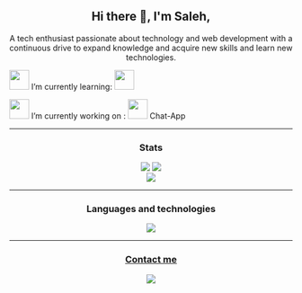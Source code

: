 <h2 align="center" > Hi there 👋, I'm Saleh,</h2>
<p align="center">
A tech enthusiast passionate about technology and web development with a continuous drive to expand knowledge and acquire new skills and learn new technologies.</p>
<p align="left"><img style="width: 35px;" src="https://cdn-icons-png.flaticon.com/512/4185/4185714.png"> I’m currently learning: <img style="width: 35px;" src="https://static-00.iconduck.com/assets.00/typescript-icon-icon-1024x1024-vh3pfez8.png"></p>
<p align="left"><img style="width: 35px;" src="https://slackmojis.com/emojis/9543-heads-down/download"> I’m currently working on : <img style="width: 35px;" src="https://cdn.osxdaily.com/wp-content/uploads/2014/11/mac-messages-icon.jpg"> Chat-App 
  
</p>
<hr>
<div align="center">
  <h3>Stats</h3>
</div>

<div align=center>
    <img src="https://github-readme-stats.vercel.app/api?username=habtor&show_icons=true&theme=react&rank_icon=github&&&hide=issues" style="flex: 1;">
    <img src="https://github-readme-stats.vercel.app/api/top-langs/?username=habtor&size_weight=0.5&count_weight=0.5&theme=react&layout=compact" style="flex: 1;">
</div>

<!--[![Readme Card](https://github-readme-stats.vercel.app/api/pin/?username=habtor&repo=Weather)](https://github.com/anuraghazra/github-readme-stats)-->


<div align=center>
  <img src="https://streak-stats.demolab.com/?user=habtor&theme=react">
</div>
<hr>

<h3 align="center" > Languages and technologies </h3>

<div align=center>
  <img src="https://skillicons.dev/icons?i=html,css,js,nodejs,npm,mysql,mongodb,react,tailwind,figma,git,kali,bash&perline=5">
</div>
<hr>
<div align="center">
  <u><h3>Contact me</h3></u>
</div>
<div align="center">
  <a href="https://www.linkedin.com/in/saleheh/">
    <img src="https://skillicons.dev/icons?i=linkedin">
  </a>
</div>


